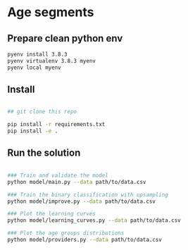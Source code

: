 # Age segments
## Prepare clean python env

```bash
pyenv install 3.8.3
pyenv virtualenv 3.8.3 myenv
pyenv local myenv
```

## Install

```bash

## git clone this repo

pip install -r requirements.txt
pip install -e .

```

## Run the solution

```bash

### Train and validate the model
python model/main.py --data path/to/data.csv

### Train the binary classification with upsampling
python model/improve.py --data path/to/data.csv

### Plot the learning curves
python model/learning_curves.py --data path/to/data.csv

### Plot the age groups distributions
python model/providers.py --data path/to/data.csv

```

